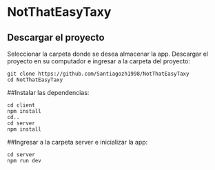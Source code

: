 # NotThatEasyTaxy
## Descargar el proyecto
Seleccionar la carpeta donde se desea almacenar la app.
Descargar el proyecto en su computador e ingresar a la carpeta del proyecto:
```
git clone https://github.com/Santiagozh1998/NotThatEasyTaxy
cd NotThatEasyTaxy
```
##Instalar las dependencias:
```
cd client
npm install
cd..
cd server
npm install
```
##Ingresar a la carpeta server e inicializar la app:
```
cd server
npm run dev
```
